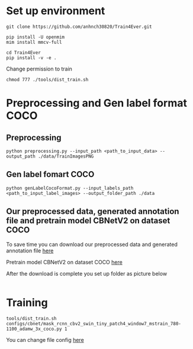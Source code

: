 # Set up environment

```
git clone https://github.com/anhnch30820/Train4Ever.git
```

```
pip install -U openmim
mim install mmcv-full
```

```
cd Train4Ever
pip install -v -e .
```

Change permission to train

```
chmod 777 ./tools/dist_train.sh
```

# Preprocessing and Gen label format COCO

## Preprocessing
```
python preprocessing.py --input_path <path_to_input_data> --output_path ./data/TrainImagesPNG
```

## Gen label fomart COCO
```
python genLabelCocoFormat.py --input_labels_path <path_to_input_label_images> --output_folder_path ./data
```

## Our preprocessed data, generated annotation file and pretrain model CBNetV2 on dataset COCO 

To save time you can download our preprocessed data and generated annotation file [here](https://drive.google.com/drive/folders/1vXAGZr7MMzyY-gDTfFR0ECH38BeKD1d_?usp=sharing)

Pretrain model CBNetV2 on dataset COCO [here](https://drive.google.com/drive/folders/1MZRwGBnHPyLUeyazakVG-WHaZfcPsGuD?usp=sharing)

After the download is complete you set up folder as picture below

![]()


# Training
```
tools/dist_train.sh configs/cbnet/mask_rcnn_cbv2_swin_tiny_patch4_window7_mstrain_780-1100_adamw_3x_coco.py 1
```

You can change file config [here](https://github.com/anhnch30820/Train4Ever/blob/master/configs/cbnet/mask_rcnn_cbv2_swin_tiny_patch4_window7_mstrain_780-1100_adamw_3x_coco.py) 


